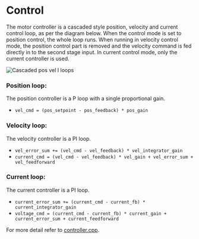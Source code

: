 # Control

The motor controller is a cascaded style position, velocity and current control loop, as per the diagram below. When the control mode is set to position control, the whole loop runs. When running in velocity control mode, the position control part is removed and the velocity command is fed directly in to the second stage input. In current control mode, only the current controller is used.

![Cascaded pos vel I loops](https://static1.squarespace.com/static/58aff26de4fcb53b5efd2f02/t/5b66284a0e2e72aae8818d64/1533421649405/CascadedController.png?format=2500w)

### Position loop:
The position controller is a P loop with a single proportional gain.
* `vel_cmd = (pos_setpoint - pos_feedback) * pos_gain`

### Velocity loop:
The velocity controller is a PI loop.
* `vel_error_sum += (vel_cmd - vel_feedback) * vel_integrator_gain`
* `current_cmd = (vel_cmd - vel_feedback) * vel_gain + vel_error_sum + vel_feedforward`
### Current loop:
The current controller is a PI loop.
* `current_error_sum += (current_cmd - current_fb) * current_integrator_gain`
* `voltage_cmd = (current_cmd - current_fb) * current_gain + current_error_sum + current_feedforward`

For more detail refer to [controller.cpp](https://github.com/madcowswe/ODrive/blob/master/Firmware/MotorControl/controller.cpp#L86).
